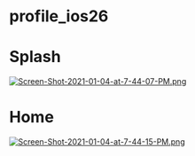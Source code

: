 # profile_ios26

# Splash
[![Screen-Shot-2021-01-04-at-7-44-07-PM.png](https://i.postimg.cc/52LPRqpx/Screen-Shot-2021-01-04-at-7-44-07-PM.png)](https://postimg.cc/3krCyGP6)

# Home
[![Screen-Shot-2021-01-04-at-7-44-15-PM.png](https://i.postimg.cc/PJ76BSBq/Screen-Shot-2021-01-04-at-7-44-15-PM.png)](https://postimg.cc/YL1fFz2c)
